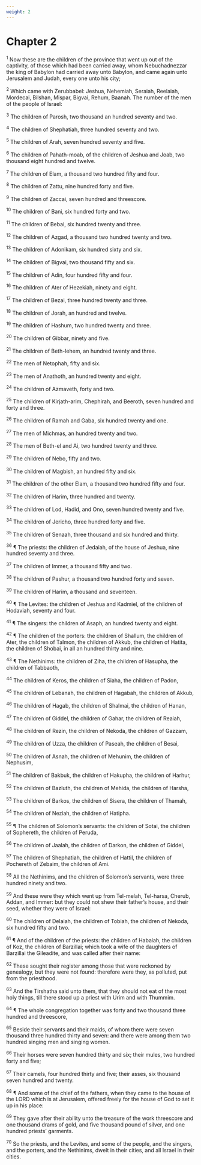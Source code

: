 ```yaml
---
weight: 2
---
```


# Chapter 2

<sup>1</sup> Now these are the children of the province that went up out of the captivity, of those which had been carried away, whom Nebuchadnezzar the king of Babylon had carried away unto Babylon, and came again unto Jerusalem and Judah, every one unto his city; 

<sup>2</sup> Which came with Zerubbabel: Jeshua, Nehemiah, Seraiah, Reelaiah, Mordecai, Bilshan, Mispar, Bigvai, Rehum, Baanah. The number of the men of the people of Israel: 

<sup>3</sup> The children of Parosh, two thousand an hundred seventy and two. 

<sup>4</sup> The children of Shephatiah, three hundred seventy and two. 

<sup>5</sup> The children of Arah, seven hundred seventy and five. 

<sup>6</sup> The children of Pahath-moab, of the children of Jeshua and Joab, two thousand eight hundred and twelve. 

<sup>7</sup> The children of Elam, a thousand two hundred fifty and four. 

<sup>8</sup> The children of Zattu, nine hundred forty and five. 

<sup>9</sup> The children of Zaccai, seven hundred and threescore. 

<sup>10</sup> The children of Bani, six hundred forty and two. 

<sup>11</sup> The children of Bebai, six hundred twenty and three. 

<sup>12</sup> The children of Azgad, a thousand two hundred twenty and two. 

<sup>13</sup> The children of Adonikam, six hundred sixty and six. 

<sup>14</sup> The children of Bigvai, two thousand fifty and six. 

<sup>15</sup> The children of Adin, four hundred fifty and four. 

<sup>16</sup> The children of Ater of Hezekiah, ninety and eight. 

<sup>17</sup> The children of Bezai, three hundred twenty and three. 

<sup>18</sup> The children of Jorah, an hundred and twelve. 

<sup>19</sup> The children of Hashum, two hundred twenty and three. 

<sup>20</sup> The children of Gibbar, ninety and five. 

<sup>21</sup> The children of Beth-lehem, an hundred twenty and three. 

<sup>22</sup> The men of Netophah, fifty and six. 

<sup>23</sup> The men of Anathoth, an hundred twenty and eight. 

<sup>24</sup> The children of Azmaveth, forty and two. 

<sup>25</sup> The children of Kirjath-arim, Chephirah, and Beeroth, seven hundred and forty and three. 

<sup>26</sup> The children of Ramah and Gaba, six hundred twenty and one. 

<sup>27</sup> The men of Michmas, an hundred twenty and two. 

<sup>28</sup> The men of Beth-el and Ai, two hundred twenty and three. 

<sup>29</sup> The children of Nebo, fifty and two. 

<sup>30</sup> The children of Magbish, an hundred fifty and six. 

<sup>31</sup> The children of the other Elam, a thousand two hundred fifty and four. 

<sup>32</sup> The children of Harim, three hundred and twenty. 

<sup>33</sup> The children of Lod, Hadid, and Ono, seven hundred twenty and five. 

<sup>34</sup> The children of Jericho, three hundred forty and five. 

<sup>35</sup> The children of Senaah, three thousand and six hundred and thirty. 

<sup>36</sup> ¶ The priests: the children of Jedaiah, of the house of Jeshua, nine hundred seventy and three. 

<sup>37</sup> The children of Immer, a thousand fifty and two. 

<sup>38</sup> The children of Pashur, a thousand two hundred forty and seven. 

<sup>39</sup> The children of Harim, a thousand and seventeen. 

<sup>40</sup> ¶ The Levites: the children of Jeshua and Kadmiel, of the children of Hodaviah, seventy and four. 

<sup>41</sup> ¶ The singers: the children of Asaph, an hundred twenty and eight. 

<sup>42</sup> ¶ The children of the porters: the children of Shallum, the children of Ater, the children of Talmon, the children of Akkub, the children of Hatita, the children of Shobai, in all an hundred thirty and nine. 

<sup>43</sup> ¶ The Nethinims: the children of Ziha, the children of Hasupha, the children of Tabbaoth, 

<sup>44</sup> The children of Keros, the children of Siaha, the children of Padon, 

<sup>45</sup> The children of Lebanah, the children of Hagabah, the children of Akkub, 

<sup>46</sup> The children of Hagab, the children of Shalmai, the children of Hanan, 

<sup>47</sup> The children of Giddel, the children of Gahar, the children of Reaiah, 

<sup>48</sup> The children of Rezin, the children of Nekoda, the children of Gazzam, 

<sup>49</sup> The children of Uzza, the children of Paseah, the children of Besai, 

<sup>50</sup> The children of Asnah, the children of Mehunim, the children of Nephusim, 

<sup>51</sup> The children of Bakbuk, the children of Hakupha, the children of Harhur, 

<sup>52</sup> The children of Bazluth, the children of Mehida, the children of Harsha, 

<sup>53</sup> The children of Barkos, the children of Sisera, the children of Thamah, 

<sup>54</sup> The children of Neziah, the children of Hatipha. 

<sup>55</sup> ¶ The children of Solomon’s servants: the children of Sotai, the children of Sophereth, the children of Peruda, 

<sup>56</sup> The children of Jaalah, the children of Darkon, the children of Giddel, 

<sup>57</sup> The children of Shephatiah, the children of Hattil, the children of Pochereth of Zebaim, the children of Ami. 

<sup>58</sup> All the Nethinims, and the children of Solomon’s servants, were three hundred ninety and two. 

<sup>59</sup> And these were they which went up from Tel-melah, Tel-harsa, Cherub, Addan, and Immer: but they could not shew their father’s house, and their seed, whether they were of Israel: 

<sup>60</sup> The children of Delaiah, the children of Tobiah, the children of Nekoda, six hundred fifty and two. 

<sup>61</sup> ¶ And of the children of the priests: the children of Habaiah, the children of Koz, the children of Barzillai; which took a wife of the daughters of Barzillai the Gileadite, and was called after their name: 

<sup>62</sup> These sought their register among those that were reckoned by genealogy, but they were not found: therefore were they, as polluted, put from the priesthood. 

<sup>63</sup> And the Tirshatha said unto them, that they should not eat of the most holy things, till there stood up a priest with Urim and with Thummim. 

<sup>64</sup> ¶ The whole congregation together was forty and two thousand three hundred and threescore, 

<sup>65</sup> Beside their servants and their maids, of whom there were seven thousand three hundred thirty and seven: and  there were among them two hundred singing men and singing women. 

<sup>66</sup> Their horses were seven hundred thirty and six; their mules, two hundred forty and five; 

<sup>67</sup> Their camels, four hundred thirty and five; their asses, six thousand seven hundred and twenty. 

<sup>68</sup> ¶ And some of the chief of the fathers, when they came to the house of the LORD which is at Jerusalem, offered freely for the house of God to set it up in his place: 

<sup>69</sup> They gave after their ability unto the treasure of the work threescore and one thousand drams of gold, and five thousand pound of silver, and one hundred priests’ garments. 

<sup>70</sup> So the priests, and the Levites, and some of the people, and the singers, and the porters, and the Nethinims, dwelt in their cities, and all Israel in their cities. 


